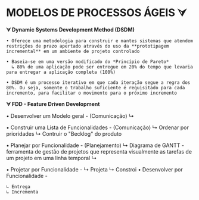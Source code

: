 # MODELOS DE PROCESSOS ÁGEIS ⮛

  **⮛ Dynamic Systems Development Method (DSDM)**
    
    • Oferece uma metodologia para construir e mantes sistemas que atendem restrições de prazo apertado através do uso da **prototipagem incremental** em um ambiente de projeto controlado
    
    • Baseia-se em uma versão modificado do *Princípio de Pareto*
      ↳ 80% de uma aplicação pode ser entregue em 20% do tempo que levaria para entregar a aplicação completa (100%)
      
    • DSDM é um processo iterativo em que cada iteração segue a regra dos 80%. Ou seja, somente o trabalho suficiente é requisitado para cada incremento, para facilitar o movimento para o próximo incremento

**⮛ FDD - Feature Driven Development**

  • Desenvolver um Modelo geral - (Comunicação)
    ↳ 
    
  • Construir uma Lista de Funcionalidades - (Comunicação)
    ↳ Ordenar por prioridades
    ↳ Contruir o "Becklog" do produto
    
  • Planejar por Funcionalidade - (Planejamento)
    ↳ Diagrama de GANTT - ferramenta de gestão de projetos que representa visualmente as tarefas de um projeto em uma linha temporal
    ↳ 
    
  • Projetar por Funcionalidade - 
    ↳ Projeta
    ↳ Constroi
  • Desenvolver por Funcionalidade - 
  
    ↳ Entrega
    ↳ Incrementa

